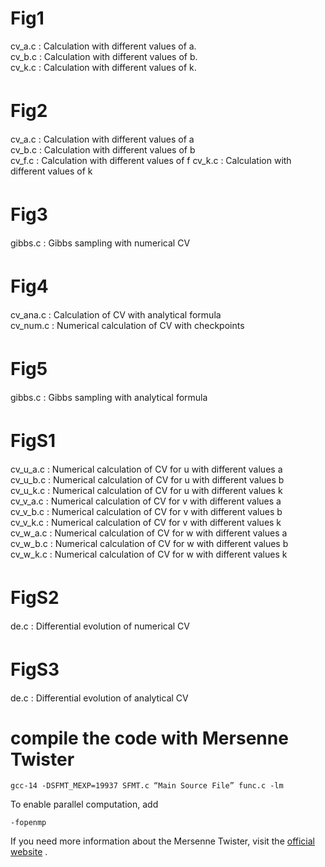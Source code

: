 # Fig1  
cv\_a.c : Calculation with different values of a.  
cv\_b.c : Calculation with different values of b.  
cv\_k.c : Calculation with different values of k. 

# Fig2　  
cv\_a.c : Calculation with different values of a  
cv\_b.c : Calculation with different values of b  
cv\_f.c : Calculation with different values of f
cv\_k.c : Calculation with different values of k

# Fig3　  
gibbs.c : Gibbs sampling with numerical CV  

# Fig4　  
cv\_ana.c : Calculation of CV with analytical formula  
cv\_num.c : Numerical calculation of CV with checkpoints

# Fig5　 
gibbs.c : Gibbs sampling with analytical formula  

# FigS1　 
cv\_u\_a.c : Numerical calculation of CV for u with different values a   
cv\_u\_b.c : Numerical calculation of CV for u with different values b   
cv\_u\_k.c : Numerical calculation of CV for u with different values k   
cv\_v\_a.c : Numerical calculation of CV for v with different values a   
cv\_v\_b.c : Numerical calculation of CV for v with different values b   
cv\_v\_k.c : Numerical calculation of CV for v with different values k   
cv\_w\_a.c : Numerical calculation of CV for w with different values a   
cv\_w\_b.c : Numerical calculation of CV for w with different values b   
cv\_w\_k.c : Numerical calculation of CV for w with different values k  

# FigS2　 
de.c : Differential evolution of numerical CV  

# FigS3　  
de.c : Differential evolution of analytical CV  

# compile the code with Mersenne Twister
```
gcc-14 -DSFMT_MEXP=19937 SFMT.c “Main Source File” func.c -lm
```

To enable parallel computation, add
```
-fopenmp
```

If you need more information about the Mersenne Twister, visit the [official website](http://www.math.sci.hiroshima-u.ac.jp/m-mat/MT/SFMT/index.html)
.